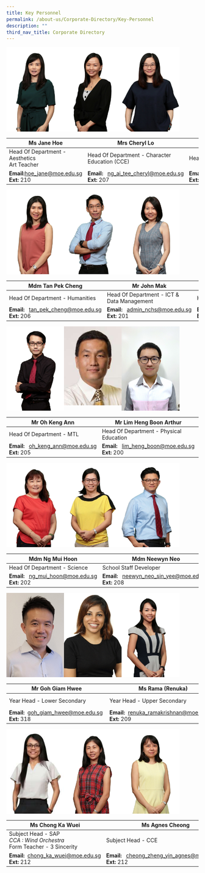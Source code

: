 ```yaml
---
title: Key Personnel
permalink: /about-us/Corporate-Directory/Key-Personnel
description: ""
third_nav_title: Corporate Directory
---
```

<img src="/images/Ms%20Jane%20Hoe.jpeg" 
     style="width:30%;float:left">
		 <img src="/images/Mrs%20Cheryl%20Loh.png" 
     style="width:30%;float:left">
<img src="/images/Mdm%20Yap%20Teck%20Lay%20Anna.jpeg" 
     style="width:30%;">



|Ms Jane Hoe | Mrs Cheryl Lo|  Mdm Anna Yap|
| -------- | -------- | -------- |
| Head Of Department - Aesthetics  <br>Art Teacher   | Head Of Department - Character Education (CCE)     | Head Of Department - English      |
|**Email:**[hoe\_jane@moe.edu.sg](mailto:hoe_jane@moe.edu.sg)<br>**Ext:** 210|**Email:**   [ng\_ai\_tee\_cheryl@moe.edu.sg](mailto:ng_ai_tee_cheryl@moe.edu.sg)<br>**Ext:** 207|**Email:** [yap\_teck\_lay\_anna@moe.edu.sg](mailto:yap_teck_lay_anna@moe.edu.sg)<br>**Ext:** 204

<img src="/images/Mdm%20Tan%20Pek%20Cheng.jpeg" 
     style="width:30%;float:left">
		 <img src="/images/Mr%20John%20Mak.png" 
     style="width:30%;float:left">
<img src="/images/Mdm%20Khaw%20Hwee%20Mung.png" 
     style="width:30%;">




| Mdm Tan Pek Cheng | Mr John Mak|  Mdm Khaw Hwee Mung|
| -------- | -------- | -------- |
|Head Of Department - Humanities | Head Of Department - ICT & Data Management| Head Of Department - Maths   |
|**Email:**   [tan\_pek\_cheng@moe.edu.sg](mailto:tan_pek_cheng@moe.edu.sg)<br>**Ext:** 206|**Email:**   [admin\_nchs@moe.edu.sg](mailto:admin_nchs@moe.edu.sg) <br>**Ext:** 201|**Email:**   [khaw\_hwee\_mung@moe.edu.sg](mailto:khaw_hwee_mung@moe.edu.sg)<br>**Ext:** 203

<img src="/images/Mr%20Oh%20Keng%20Ann.jpeg" 
     style="width:30%;float:left">
		 <img src="/images/Arthur.jpg" 
     style="width:30%;float:left">
<img src="/images/Mr%20Goh%20Lam%20Chye.png" 
     style="width:30%;">




|  Mr Oh Keng Ann| Mr Lim Heng Boon Arthur|  Mr Goh Lam Chye|
| -------- | -------- | -------- |
|Head Of Department - MTL  | Head Of Department - Physical Education| Head Of Department - SAP  |
|**Email:**   [oh\_keng\_ann@moe.edu.sg](mailto:oh_keng_ann@moe.edu.sg)<br>**Ext:** 205|**Email:**   [lim\_heng\_boon@moe.edu.sg](mailto:yeo_yew_yong@moe.edu.sg)<br>**Ext:** 200|**Email:**   [goh\_lam\_chye@moe.edu.sg](mailto:goh_lam_chye@moe.edu.sg)  <br>**Ext:** 221

<img src="/images/Mdm%20Ng%20Mui%20Hoon.jpeg" 
     style="width:30%;float:left">
		 <img src="/images/Mdm%20Neewyn%20Neo%20Sin%20Yee.jpeg" 
     style="width:30%;float:left">
<img src="/images/Mr%20Neo%20Choong%20Wei%20Dalvey.jpeg" 
     style="width:30%;">


| Mdm Ng Mui Hoon| Mdm Neewyn Neo|  Mr Dalvey Neo|
| -------- | -------- | -------- |
|Head Of Department - Science | School Staff Developer| Head Of Department - Student Management  |
|**Email:**   [ng\_mui\_hoon@moe.edu.sg](mailto:ng_mui_hoon@moe.edu.sg)<br>**Ext:** 202|**Email:**   [neewyn\_neo\_sin\_yee@moe.edu.sg](mailto:neewyn_neo_sin_yee@moe.edu.sg)  <br>**Ext:** 208|**Email:**   [neo\_choong\_wei\_dalvey@moe.edu.sg](mailto:neo_choong_wei_dalvey@moe.edu.sg) <br>**Ext:** 211

<img src="/images/Jimmy%20Goh%20Giam%20Hwee%202020.jpeg" 
     style="width:30%;float:left">
		 <img src="/images/Ms%20Rama%20Renuka.png" 
     style="width:30%;float:left">
<img src="/images/Ms%20Chen%20Xiaowei%20Chney.jpeg" 
     style="width:30%;">



|Mr Goh Giam Hwee|Ms Rama (Renuka)| Ms Chen Xiao Wei|
| -------- | -------- | -------- |
|Year Head - Lower Secondary | Year Head - Upper Secondary| Assistant Year Head - Secondary 2  <br> _CCA : English Drama_  |
|**Email:**  [goh\_giam\_hwee@moe.edu.sg](mailto:goh_giam_hwee@moe.edu.sg) <br>**Ext:** 318|**Email:**  [renuka\_ramakrishnan@moe.edu.sg](mailto:renuka_ramakrishnan@moe.edu.sg)<br>**Ext:** 209|**Email:**   [chen\_xiaowei\_a@moe.edu.sg](mailto:chen_xiaowei_a@moe.edu.sg)<br>**Ext:** 322

<img src="/images/Ms%20Chong%20Ka%20Wuei.png" 
     style="width:30%;float:left">
		 <img src="/images/Ms%20Agnes%20Cheong.png" 
     style="width:30%;float:left">
<img src="/images/Ms%20Chay%20Chia%20Ling.png" 
     style="width:30%;">


|Ms Chong Ka Wuei| Ms Agnes Cheong| Ms Chay Chia Ling|
| -------- | -------- | -------- |
|Subject Head - SAP  <br>_CCA : Wind Orchestra_ <br> Form Teacher - 3 Sincerity | Subject Head - CCE| Subject Head - Chinese Language <br> _CCA : String Orchestra_  <br>Form Teacher - 3 Innovation |
|**Email:**  [chong\_ka\_wuei@moe.edu.sg](mailto:chong_ka_wuei@moe.edu.sg)<br>**Ext:** 212|**Email:**   [cheong\_zheng\_yin\_agnes@moe.edu.sg](mailto:cheong_zheng_yin_agnes@moe.edu.sg)  <br>**Ext:** 212|**Email:**  [chay\_chia\_ling@moe.edu.sg](mailto:chay_chia_ling@moe.edu.sg) <br>**Ext:** 220